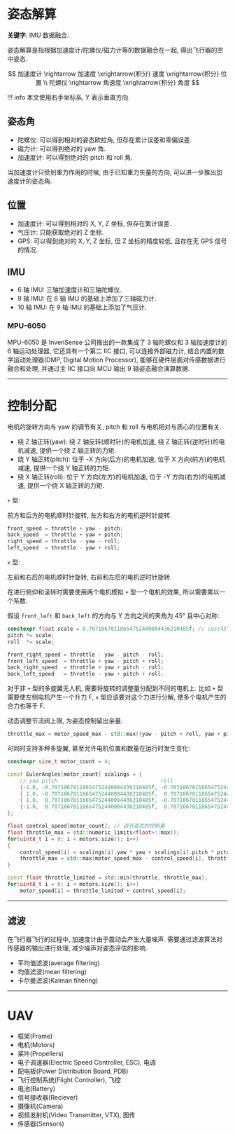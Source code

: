 # 姿态解算

**关键字**: IMU 数据融合.  

姿态解算是指根据加速度计/陀螺仪/磁力计等的数据融合在一起, 得出飞行器的空中姿态.  

$$
加速度计 \rightarrow 加速度 \xrightarrow{积分} 速度 \xrightarrow{积分} 位置 \\
陀螺仪 \rightarrow 角速度 \xrightarrow{积分} 角度
$$

!!! info
    本文使用右手坐标系, Y 表示垂直方向.  

## 姿态角

- 陀螺仪: 可以得到相对的姿态欧拉角, 但存在累计误差和零偏误差.
- 磁力计: 可以得到绝对的 yaw 角.
- 加速度计: 可以得到绝对的 pitch 和 roll 角.

当加速度计只受到重力作用的时候, 由于已知重力矢量的方向, 可以进一步推出加速度计的姿态角.  

## 位置

- 加速度计: 可以得到相对的 X, Y, Z 坐标, 但存在累计误差.
- 气压计: 只能获取绝对的 Z 坐标.
- GPS: 可以得到绝对的 X, Y, Z 坐标, 但 Z 坐标的精度较低, 且存在无 GPS 信号的情况.

## IMU

- 6 轴 IMU: 三轴加速度计和三轴陀螺仪.
- 9 轴 IMU: 在 6 轴 IMU 的基础上添加了三轴磁力计.
- 10 轴 IMU: 在 9 轴 IMU 的基础上添加了气压计.

### MPU-6050

MPU-6050 是 InvenSense 公司推出的一款集成了 3 轴陀螺仪和 3 轴加速度计的 6 轴运动处理器, 它还具有一个第二 IIC 接口, 可以连接外部磁力计, 结合内置的数字运动处理器(DMP, Digital Motion Processor), 能够在硬件层面对传感数据进行融合和处理, 并通过主 IIC 接口向 MCU 输出 9 轴姿态融合演算数据.  

---

# 控制分配

电机的旋转方向与 yaw 的调节有关, pitch 和 roll 与电机相对与质心的位置有关.  

- 绕 Z 轴正转(yaw): 绕 Z 轴反转(顺时针)的电机加速, 绕 Z 轴正转(逆时针)的电机减速, 提供一个绕 Z 轴正转的力矩.
- 绕 Y 轴正转(pitch): 位于 -X 方向(后方)的电机加速, 位于 X 方向(前方)的电机减速, 提供一个绕 Y 轴正转的力矩.
- 绕 X 轴正转(roll): 位于 Y 方向(左方)的电机加速, 位于 -Y 方向(右方)的电机减速, 提供一个绕 X 轴正转的力矩.

`+` 型:  

前方和后方的电机顺时针旋转, 左方和右方的电机逆时针旋转.  

```cpp
front_speed = throttle + yaw - pitch;
back_speed  = throttle + yaw + pitch;
right_speed = throttle - yaw - roll;
left_speed  = throttle - yaw + roll;
```

`x` 型:  

左前和右后的电机顺时针旋转, 右前和左后的电机逆时针旋转.  

在进行俯仰和滚转时需要使用两个电机模拟 `+` 型一个电机的效果, 所以需要乘以一个系数.  

假设 `front_left` 和 `back_left` 的方向与 Y 方向之间的夹角为 45° 且中心对称:  

```cpp
constexpr float scale = 0.70710678118654752440084436210485f; // cos(45°)
pitch *= scale;
roll  *= scale;

front_right_speed = throttle - yaw - pitch - roll;
front_left_speed  = throttle + yaw - pitch + roll;
back_right_speed  = throttle + yaw + pitch - roll;
back_left_speed   = throttle - yaw + pitch + roll;
```

对于非 `+` 型的多旋翼无人机, 需要将旋转的调整量分配到不同的电机上.
比如 `+` 型需要使左侧电机产生一个升力 F, `x` 型应该要对这个力进行分解, 使多个电机产生的合力也等于 F.

动态调整节流阀上限, 为姿态控制留出余量.

```cpp
throttle_max = motor_speed_max - std::max({yaw - pitch + roll, yaw + pitch - roll, -yaw + pitch + roll});
```

可同时支持多种多旋翼, 甚至允许电机位置和数量在运行时发生变化:  

```cpp
constexpr size_t motor_count = 4;

const EulerAngles[motor_count] scalings = {
    // yaw pitch                                 roll
    {-1.0, -0.70710678118654752440084436210485f, -0.70710678118654752440084436210485f}, // front right
    { 1.0, -0.70710678118654752440084436210485f,  0.70710678118654752440084436210485f}, // front left
    { 1.0,  0.70710678118654752440084436210485f, -0.70710678118654752440084436210485f}, // back right
    {-1.0,  0.70710678118654752440084436210485f,  0.70710678118654752440084436210485f}, // back left
};

float control_speed[motor_count]; // 调节姿态的控制量
float throttle_max = std::numeric_limits<float>::max();
for(uint8_t i = 0; i < motors.size(); i++)
{
    control_speed[i] = scalings[i].yaw * yaw + scalings[i].pitch * pitch + scalings[i].roll * roll;
    throttle_max = std::max(motor_speed_max - control_speed[i], throttle_max);
}

const float throttle_limited = std::min(throttle, throttle_max);
for(uint8_t i = 0; i < motors.size(); i++)
    motor_speed[i] = throttle_limited + control_speed[i];
```

---

## 滤波

在飞行器飞行的过程中, 加速度计由于震动会产生大量噪声. 需要通过滤波算法对传感器的输出进行处理, 减少噪声对姿态评估的影响.  

- 平均值滤波(average filtering)
- 均值滤波(mean filtering)
- 卡尔曼滤波(Kalman filtering)

---

# UAV

- 框架(Frame)
- 电机(Motors)
- 桨叶(Propellers)
- 电子调速器(Electric Speed Controller, ESC), 电调
- 配电板(Power Distribution Board, PDB)
- 飞行控制系统(Flight Controller), 飞控
- 电池(Battery)
- 信号接收器(Reciever)
- 摄像机(Camera)
- 视频发射机(Video Transmitter, VTX), 图传
- 传感器(Sensors)
